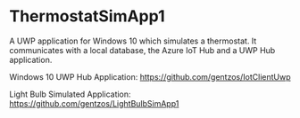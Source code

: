 # ThermostatSimApp1
A UWP application for Windows 10 which simulates a thermostat. It communicates with a local database, the Azure IoT Hub and a UWP Hub application.

Windows 10 UWP Hub Application:
https://github.com/gentzos/IotClientUwp

Light Bulb Simulated Application:
https://github.com/gentzos/LightBulbSimApp1
